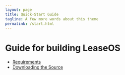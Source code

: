 ```yaml
---
layout: page
title: Quick-Start Guide
tagline: A few more words about this theme
permalink: /start.html
---
```

# Guide for building LeaseOS
* [Requirements]({{site.baseurl}}/build/requirements)
* [Downloading the Source]({{site.baseurl}}/build/downloading)






